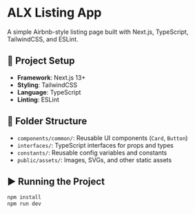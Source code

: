 # ALX Listing App

A simple Airbnb-style listing page built with Next.js, TypeScript, TailwindCSS, and ESLint.

## 🔧 Project Setup

- **Framework**: Next.js 13+
- **Styling**: TailwindCSS
- **Language**: TypeScript
- **Linting**: ESLint

## 📁 Folder Structure

- `components/common/`: Reusable UI components (`Card`, `Button`)
- `interfaces/`: TypeScript interfaces for props and types
- `constants/`: Reusable config variables and constants
- `public/assets/`: Images, SVGs, and other static assets

## ▶️ Running the Project

```bash
npm install
npm run dev
